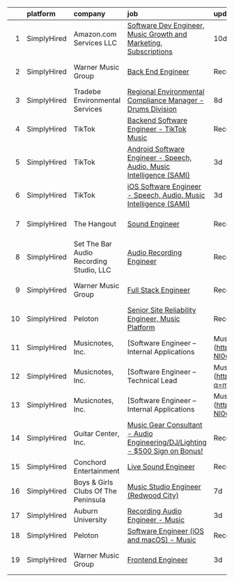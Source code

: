

|    | platform    | company                                 | job                                                                                                                                                                                    | update_time   | location                 |
|---:|:------------|:----------------------------------------|:---------------------------------------------------------------------------------------------------------------------------------------------------------------------------------------|:--------------|:-------------------------|
|  1 | SimplyHired | Amazon.com Services LLC                 | [Software Dev Engineer, Music Growth and Marketing, Subscriptions](https://www.simplyhired.com/job/JriY3TsGImRsma1qQINU8NsQyfJ-xi-WYOmXkgYJzeqPGR752h7Shg?q=music+engineer)            | 10d           | San Francisco, CA        |
|  2 | SimplyHired | Warner Music Group                      | [Back End Engineer](https://www.simplyhired.com/job/KpOjAsaaFwHSCNZ8ItZvjf_eRPNzbLiwzgL-63UU0qGQu5aXQlf2-Q?q=music+engineer)                                                           | Recently      | Los Angeles, CA          |
|  3 | SimplyHired | Tradebe Environmental Services          | [Regional Environmental Compliance Manager - Drums Division](https://www.simplyhired.com/job/qjZsm--odNelLdjOi_j2mFQaHNo5mTOIU1WsTZdJprKNi8WEy1oTYQ?q=music+engineer)                  | 8d            | East Chicago, IN         |
|  4 | SimplyHired | TikTok                                  | [Backend Software Engineer - TikTok Music](https://www.simplyhired.com/job/EROPkg37Jyz-m9h_n9QRlnOfkGvzTYitgivZd_-K1D9LB-MfrAB72w?q=music+engineer)                                    | Recently      | Mountain View, CA        |
|  5 | SimplyHired | TikTok                                  | [Android Software Engineer - Speech, Audio, Music Intelligence (SAMI)](https://www.simplyhired.com/job/ozHa77ZqjZWq8ErScy2vlTZEvVjEFJrpCbYLe4mVtUxB5nY7UwlmNQ?q=music+engineer)        | 3d            | San Jose, CA +1 location |
|  6 | SimplyHired | TikTok                                  | [iOS Software Engineer - Speech, Audio, Music Intelligence (SAMI)](https://www.simplyhired.com/job/9IMBKM4q13em2GMo3wrmzArixtAOrwaXCIs4ms7hHF_JdxvNTbGpNA?q=music+engineer)            | 3d            | San Jose, CA +1 location |
|  7 | SimplyHired | The Hangout                             | [Sound Engineer](https://www.simplyhired.com/job/wcbKzkINcRCZ4e5VTzEf0Pzzjz3J1k72xGbFkm_0HxQrCl-YhYLWMg?q=music+engineer)                                                              | Recently      | Myrtle Beach, SC         |
|  8 | SimplyHired | Set The Bar Audio Recording Studio, LLC | [Audio Recording Engineer](https://www.simplyhired.com/job/Jv3iNb_Q-ojG2ToR6FjPExUMRfsYidw0VlsYy8_vhEWpX2UI4he8aA?q=music+engineer)                                                    | Recently      | Baltimore, MD            |
|  9 | SimplyHired | Warner Music Group                      | [Full Stack Engineer](https://www.simplyhired.com/job/WlwcIIWRcgfrzvU9bKSvR94RFha79JvcDFu7UW69hKdYl5iQsntfjQ?q=music+engineer)                                                         | Recently      | Los Angeles, CA          |
| 10 | SimplyHired | Peloton                                 | [Senior Site Reliability Engineer, Music Platform](https://www.simplyhired.com/job/zEvQ-EoUjww5a2ZNCuXI6F4pms9YBC-qot05DOGg-4-BcGYruPSwCA?q=music+engineer)                            | Recently      | Atlanta, GA              |
| 11 | SimplyHired | Musicnotes, Inc.                        | [Software Engineer – Internal Applications | Music Industry](https://www.simplyhired.com/job/JwW6ppL4XhBBsM3bmklUizy2QMYoJ1cUB6SzrwnUb-2DHDFL-NI0wA?q=music+engineer)                  | 3d            | Remote                   |
| 12 | SimplyHired | Musicnotes, Inc.                        | [Software Engineer – Technical Lead | Music Industry](https://www.simplyhired.com/job/9dZYIwQYO0ScSXnOpkqWkvByVkzE1IxNENoI0TPpp6ZqZfsL26m83A?q=music+engineer)                         | 10d           | Remote                   |
| 13 | SimplyHired | Musicnotes, Inc.                        | [Software Engineer – Internal Applications | Music Industry](https://www.simplyhired.com/job/JwW6ppL4XhBBsM3bmklUizy2QMYoJ1cUB6SzrwnUb-2DHDFL-NI0wA?q=music+engineer)                  | 3d            | Remote                   |
| 14 | SimplyHired | Guitar Center, Inc.                     | [Music Gear Consultant - Audio Engineering/DJ/Lighting - $500 Sign on Bonus!](https://www.simplyhired.com/job/A1q2-hoFBf33n2hzvrtqJdUCpA-f5UgA83I6sNug1CkHmCGdLFdqzA?q=music+engineer) | Recently      | Nashville, TN            |
| 15 | SimplyHired | Conchord Entertainment                  | [Live Sound Engineer](https://www.simplyhired.com/job/UEA40oo_tuyiPqvpC2XRNDDUAd6VWYQaSSZopTq90hge9e7ynS5vdw?q=music+engineer)                                                         | Recently      | Boston, MA               |
| 16 | SimplyHired | Boys & Girls Clubs Of The Peninsula     | [Music Studio Engineer (Redwood City)](https://www.simplyhired.com/job/sbTK2UerwA8k9JNmfmZ2YXhcT5HquEtAoZAYsO3FF5MCy5fr9nDWWw?q=music+engineer)                                        | 7d            | Redwood City, CA         |
| 17 | SimplyHired | Auburn University                       | [Recording Audio Engineer - Music](https://www.simplyhired.com/job/gxic0dacmMOmpQoGMPDjCA8zeJpzmOLOGzvADRWsoeMHzxL3IYGgxQ?q=music+engineer)                                            | 3d            | Auburn, AL               |
| 18 | SimplyHired | Peloton                                 | [Software Engineer (iOS and macOS) - Music](https://www.simplyhired.com/job/ykjT3tTHrJeAADE8rmtccMhbtLaXqkTl6wiqGEk4aZ5uCVNMd1eAGA?q=music+engineer)                                   | Recently      | Atlanta, GA              |
| 19 | SimplyHired | Warner Music Group                      | [Frontend Engineer](https://www.simplyhired.com/job/H_Qf5KVqScb9TeuBFAyEy5RB8EEYL1Qse1jQ1JNr0MDdd0ghK4qagw?q=music+engineer)                                                           | 3d            | Los Angeles, CA          |